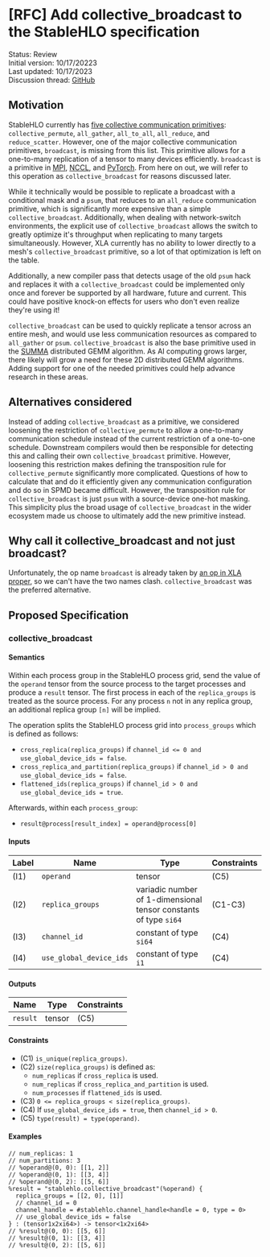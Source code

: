 # [RFC] Add collective_broadcast to the StableHLO specification

Status: Review<br/>
Initial version: 10/17/20223<br/>
Last updated: 10/17/2023<br/>
Discussion thread: [GitHub](https://github.com/openxla/stablehlo/pull/1809)

## Motivation

StableHLO currently has [five collective communication primitives](https://github.com/openxla/stablehlo/blob/main/docs/spec.md#collective-ops): `collective_permute`, `all_gather`, `all_to_all`, `all_reduce`, and `reduce_scatter`. However, one of the major collective communication primitives, `broadcast`, is missing from this list. This primitive allows for a one-to-many replication of a tensor to many devices efficiently. `broadcast` is a primitive in [MPI](https://www.open-mpi.org/doc/v4.1/man3/MPI_Bcast.3.php), [NCCL](https://docs.nvidia.com/deeplearning/nccl/user-guide/docs/api/colls.html#c.ncclBroadcast), and [PyTorch](https://pytorch.org/docs/stable/distributed.html#torch.distributed.broadcast). From here on out, we will refer to this operation as `collective_broadcast` for reasons discussed later.

While it technically would be possible to replicate a broadcast with a conditional mask and a `psum`, that reduces to an `all_reduce` communication primitive, which is significantly more expensive than a simple `collective_broadcast`. Additionally, when dealing with network-switch environments, the explicit use of `collective_broadcast` allows the switch to greatly optimize it's throughput when replicating to many targets simultaneously. However, XLA currently has no ability to lower directly to a mesh's `collective_broadcast` primitive, so a lot of that optimization is left on the table. 

Additionally, a new compiler pass that detects usage of the old `psum` hack and replaces it with a `collective_broadcast` could be implemented only once and forever be supported by all hardware, future and current. This could have positive knock-on effects for users who don't even realize they're using it!

`collective_broadcast` can be used to quickly replicate a tensor across an entire mesh, and would use less communication resources as compared to `all_gather` or `psum`. `collective_broadcast` is also the base primitive used in the [SUMMA](https://www.netlib.org/lapack/lawnspdf/lawn96.pdf) distributed GEMM algorithm. As AI computing grows larger, there likely will grow a need for these 2D distributed GEMM algorithms. Adding support for one of the needed primitives could help advance research in these areas. 

## Alternatives considered

Instead of adding `collective_broadcast` as a primitive, we considered loosening the restriction of `collective_permute` to allow a one-to-many communication schedule instead of the current restriction of a one-to-one schedule. Downstream compilers would then be responsible for detecting this and calling their own `collective_broadcast` primitive. However, loosening this restriction makes defining the transposition rule for `collective_permute` significantly more complicated. Questions of how to calculate that and do it efficiently given any communication configuration and do so in SPMD became difficult. However, the transposition rule for `collective_broadcast` is just `psum` with a source-device one-hot masking. This simplicity plus the broad usage of `collective_broadcast` in the wider ecosystem made us choose to ultimately add the new primitive instead.

## Why call it collective_broadcast and not just broadcast?
Unfortunately, the op name `broadcast` is already taken by [an op in XLA proper](https://www.tensorflow.org/xla/operation_semantics#broadcast), so we can't have the two names clash. `collective_broadcast` was the preferred alternative.

## Proposed Specification

### collective_broadcast

#### Semantics

Within each process group in the StableHLO process grid, send the value of the
`operand` tensor from the source process to the target processes and produce a
`result` tensor. The first process in each of the `replica_groups` is treated as the 
source process. For any process `n` not in any replica group, an additional replica 
group `[n]` will be implied. 

The operation splits the StableHLO process grid into `process_groups` which is
defined as follows:

* `cross_replica(replica_groups)`
  if `channel_id <= 0 and use_global_device_ids = false`.
* `cross_replica_and_partition(replica_groups)`
  if `channel_id > 0 and use_global_device_ids = false`.
* `flattened_ids(replica_groups)`
  if `channel_id > 0 and use_global_device_ids = true`.

Afterwards, within each `process_group`:

* `result@process[result_index] = operand@process[0]`

#### Inputs

| Label | Name                    | Type                                                             | Constraints |
|-------|-------------------------|------------------------------------------------------------------|-------------|
| (I1)  | `operand`               | tensor                                                           | (C5)        |
| (I2)  | `replica_groups`        | variadic number of 1-dimensional tensor constants of type `si64` | (C1-C3)     |
| (I3)  | `channel_id`            | constant of type `si64`                                          | (C4)        |
| (I4)  | `use_global_device_ids` | constant of type `i1`                                            | (C4)        |

#### Outputs

| Name     | Type   | Constraints |
|----------|--------|-------------|
| `result` | tensor | (C5)        |

#### Constraints

* (C1) `is_unique(replica_groups)`.
* (C2) `size(replica_groups)` is defined as:
  * `num_replicas` if `cross_replica` is used.
  * `num_replicas` if `cross_replica_and_partition` is used.
  * `num_processes` if `flattened_ids` is used.
* (C3) `0 <= replica_groups < size(replica_groups)`.
* (C4) If `use_global_device_ids = true`, then `channel_id > 0`.
* (C5) `type(result) = type(operand)`.

#### Examples

```mlir
// num_replicas: 1
// num_partitions: 3
// %operand@(0, 0): [[1, 2]]
// %operand@(0, 1): [[3, 4]]
// %operand@(0, 2): [[5, 6]]
%result = "stablehlo.collective_broadcast"(%operand) {
  replica_groups = [[2, 0], [1]]
  // channel_id = 0
  channel_handle = #stablehlo.channel_handle<handle = 0, type = 0>
  // use_global_device_ids = false
} : (tensor1x2xi64>) -> tensor<1x2xi64>
// %result@(0, 0): [[5, 6]]
// %result@(0, 1): [[3, 4]]
// %result@(0, 2): [[5, 6]]
```

